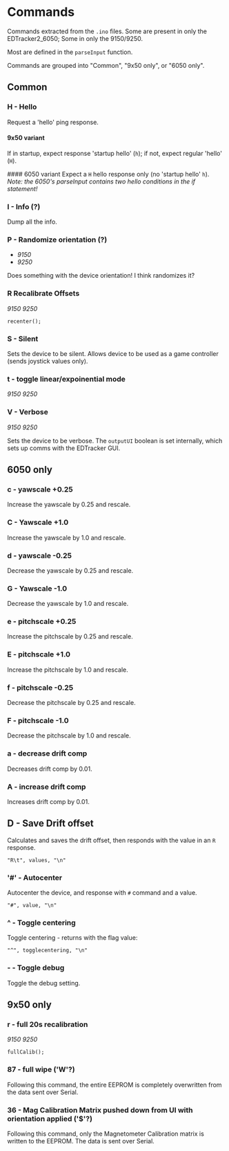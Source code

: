 # Commands

Commands extracted from the `.ino` files.
Some are present in only the EDTracker2_6050; Some in only the 9150/9250.

Most are defined in the `parseInput` function.

Commands are grouped into "Common", "9x50 only", or "6050 only".

## Common
### H - Hello
Request a 'hello' ping response.
#### 9x50 variant

If in startup, expect response 'startup hello' (`h`); if not, expect regular 'hello' (`H`).

#### 6050 variant
Expect a `H` hello response only (no 'startup hello' `h`).
_Note: the 6050's parseInput contains two hello conditions in the if statement!_


### I - Info (?)

Dump all the info.

### P - Randomize orientation (?)
- _9150_
- _9250_

Does something with the device orientation! I think randomizes it?


### R Recalibrate Offsets
_9150_
_9250_

    recenter();
### S - Silent

Sets the device to be silent.
Allows device to be used as a game controller (sends joystick values only).



### t - toggle linear/expoinential mode
_9150_
_9250_

### V - Verbose
_9150_
_9250_

Sets the device to be verbose.
The `outputUI` boolean is set internally, which sets up comms with the EDTracker GUI.

## 6050 only

### c - yawscale +0.25

Increase the yawscale by 0.25 and rescale.

### C - Yawscale +1.0

Increase the yawscale by 1.0 and rescale.

### d - yawscale -0.25

Decrease the yawscale by 0.25 and rescale.

### G - Yawscale -1.0

Decrease the yawscale by 1.0 and rescale.

### e - pitchscale +0.25

Increase the pitchscale by 0.25 and rescale.

### E - pitchscale +1.0

Increase the pitchscale by 1.0 and rescale.

### f - pitchscale -0.25

Decrease the pitchscale by 0.25 and rescale.
### F - pitchscale -1.0

Decrease the pitchscale by 1.0 and rescale.

### a - decrease drift comp

Decreases drift comp by 0.01.

### A - increase drift comp

Increases drift comp by 0.01.

## D - Save Drift offset

Calculates and saves the drift offset, then responds with the value in an `R` response.

    "R\t", values, "\n"

### '#' - Autocenter

Autocenter the device, and response with `#` command and a value.

    "#", value, "\n"


### ^ - Toggle centering

Toggle centering - returns with the flag value:

    "^", togglecentering, "\n"

### - - Toggle debug

Toggle the debug setting.

## 9x50 only

### r - full 20s recalibration
_9150_
_9250_

    fullCalib();

### 87 - full wipe ('W'?)

Following this command, the entire EEPROM is completely overwritten from the data sent over Serial.

### 36 - Mag Calibration Matrix pushed down from UI with orientation applied ('$'?)

Following this command, only the Magnetometer Calibration matrix is written to the EEPROM.
The data is sent over Serial.